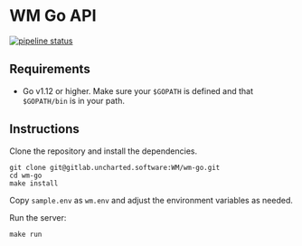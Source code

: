 # WM Go API

[![pipeline status](https://gitlab.uncharted.software/WM/wm-go/badges/master/pipeline.svg)](https://gitlab.uncharted.software/WM/wm-go/commits/master)

## Requirements

* Go v1.12 or higher. Make sure your `$GOPATH` is defined and that `$GOPATH/bin` is in your path.

## Instructions

Clone the repository and install the dependencies.

```
git clone git@gitlab.uncharted.software:WM/wm-go.git
cd wm-go
make install
```

Copy `sample.env` as `wm.env` and adjust the environment variables as needed.

Run the server:

```
make run
```
